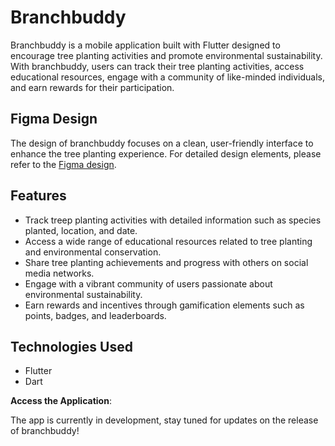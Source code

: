 # Branchbuddy

Branchbuddy is a mobile application built with Flutter designed to encourage tree planting activities and promote environmental sustainability. With branchbuddy, users can track their tree planting activities, access educational resources, engage with a community of like-minded individuals, and earn rewards for their participation.

## Figma Design
The design of branchbuddy focuses on a clean, user-friendly interface to enhance the tree planting experience. For detailed design elements, please refer to the [Figma design](https://www.figma.com/design/hTB6vreWJZnXPcryfJVogT/branchbuddy-high-fidelity?t=bMG9zBrtGFbnhhVy-1).

## Features

- Track treep planting activities with detailed information such as species planted, location, and date.
- Access a wide range of educational resources related to tree planting and environmental conservation.
- Share tree planting achievements and progress with others on social media networks.
- Engage with a vibrant community of users passionate about environmental sustainability.
- Earn rewards and incentives through gamification elements such as points, badges, and leaderboards.

## Technologies Used

- Flutter
- Dart

**Access the Application**: 

The app is currently in development, stay tuned for updates on the release of branchbuddy!
